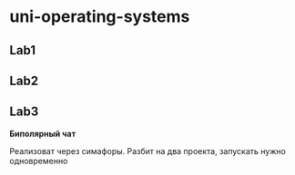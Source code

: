 # uni-operating-systems
## Lab1

## Lab2


## Lab3
**Биполярный чат**

Реализоват через симафоры. Разбит на два проекта, запускать нужно одновременно
